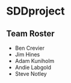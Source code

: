 # SDDproject

## Team Roster
- Ben Crevier
- Jim Hines
- Adam Kuniholm 
- Andie Labgold
- Steve Notley 
